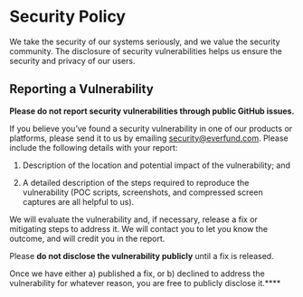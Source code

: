 # Security Policy

We take the security of our systems seriously, and we value the security community. The disclosure of security vulnerabilities helps us ensure the security and privacy of our users.

## Reporting a Vulnerability

**Please do not report security vulnerabilities through public GitHub issues.**

If you believe you’ve found a security vulnerability in one of our products or platforms, please send it to us by emailing [security@everfund.com](mailto:security@everfund.com). Please include the following details with your report:

1. Description of the location and potential impact of the vulnerability; and

2. A detailed description of the steps required to reproduce the vulnerability (POC scripts, screenshots, and compressed screen captures are all helpful to us).

We will evaluate the vulnerability and, if necessary, release a fix or mitigating steps to address it. We will contact you to let you know the outcome, and will credit you in the report.

Please **do not disclose the vulnerability publicly** until a fix is released.

Once we have either a) published a fix, or b) declined to address the vulnerability for whatever reason, you are free to publicly disclose it.****
